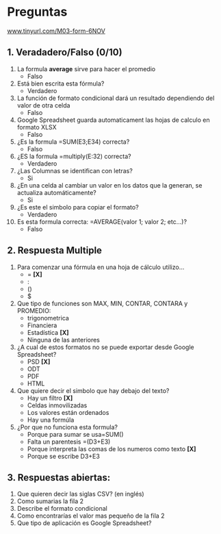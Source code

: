 # Preguntas
www.tinyurl.com/M03-form-6NOV

## 1. Veradadero/Falso (0/10)
1. La formula **average** sirve para hacer el promedio
	- Falso 
2. Está bien escrita esta fórmula? 
	- Verdadero
3. La función de formato condicional dará un resultado dependiendo del valor de otra celda
	- Falso
4. Google Spreadsheet guarda automaticament las hojas de calculo en formato XLSX
	- Falso
5. ¿Es la formula =SUM(E3;E34) correcta?
	- Falso
6. ¿ES la formula =multiply(E:32) correcta?
	- Verdadero
7. ¿Las Columnas se identifican con letras?
	- Si
8. ¿En una celda al cambiar un valor en los datos que la generan, se actualiza automáticamente?
	- Si
9. ¿Es este el simbolo para copiar el formato?
	- Verdadero
10. Es esta formula correcta: =AVERAGE(valor 1; valor 2; etc...)?
	- Falso

## 2. Respuesta Multiple 
1. Para comenzar una fórmula en una hoja de cálculo utilizo...
	- = **[X]**
	- :
	- ()
	- $
2. Que tipo de funciones son MAX, MIN, CONTAR, CONTARA y PROMEDIO:
	- trigonometrica
	- Financiera
	- Estadística **[X]**
	- Ninguna de las anteriores
3. ¿A cual de estos formatos no se puede exportar desde Google Spreadsheet?
	- PSD **[X]**
	- ODT
	- PDF
	- HTML
4. Que quiere decir el simbolo que hay debajo del texto?
	- Hay un filtro **[X]**
	- Celdas inmovilizadas
	- Los valores están ordenados
	- Hay una formúla
5. ¿Por que no funciona esta formula?
	- Porque para sumar se usa=SUM()
	- Falta un parentesis =(D3+E3)
	- Porque interpreta las comas de los numeros como texto **[X]**
	- Porque se escribe D3+E3

## 3. Respuestas abiertas:

 1. Que quieren decir las siglas CSV? (en inglés)
 2. Como sumarias la fila 2
 3. Describe el formato condicional
 4. Como encontrarías el valor mas pequeño de la fila 2
 5. Que tipo de aplicación es Google Spreadsheet?
